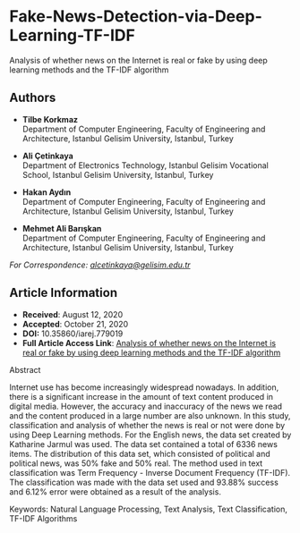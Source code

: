 # Fake-News-Detection-via-Deep-Learning-TF-IDF

Analysis of whether news on the Internet is real or fake by using deep learning methods and the TF-IDF algorithm

## Authors
- **Tilbe Korkmaz**  
  Department of Computer Engineering, Faculty of Engineering and Architecture, Istanbul Gelisim University, Istanbul, Turkey

- **Ali Çetinkaya**  
  Department of Electronics Technology, Istanbul Gelisim Vocational School, Istanbul Gelisim University, Istanbul, Turkey

- **Hakan Aydın**  
  Department of Computer Engineering, Faculty of Engineering and Architecture, Istanbul Gelisim University, Istanbul, Turkey

- **Mehmet Ali Barışkan**  
  Department of Computer Engineering, Faculty of Engineering and Architecture, Istanbul Gelisim University, Istanbul, Turkey

*For Correspondence: alcetinkaya@gelisim.edu.tr*

## Article Information
- **Received**: August 12, 2020  
- **Accepted**: October 21, 2020
- **DOI:** 10.35860/iarej.779019
- **Full Article Access Link**: [Analysis of whether news on the Internet is real or fake by using deep learning methods and the TF-IDF algorithm](https://dergipark.org.tr/en/pub/iarej/issue/60476/779019)

Abstract

Internet use has become increasingly widespread nowadays. In addition, there is a significant increase in the amount of text content produced in digital media. However, the accuracy and inaccuracy of the news we read and the content produced in a large number are also unknown. In this study, classification and analysis of whether the news is real or not were done by using Deep Learning methods. For the English news, the data set created by Katharine Jarmul was used. The data set contained a total of 6336 news items. The distribution of this data set, which consisted of political and political news, was 50% fake and 50% real. The method used in text classification was Term Frequency - Inverse Document Frequency (TF-IDF). The classification was made with the data set used and 93.88% success and 6.12% error were obtained as a result of the analysis.

Keywords: Natural Language Processing, Text Analysis, Text Classification, TF-IDF Algorithms

